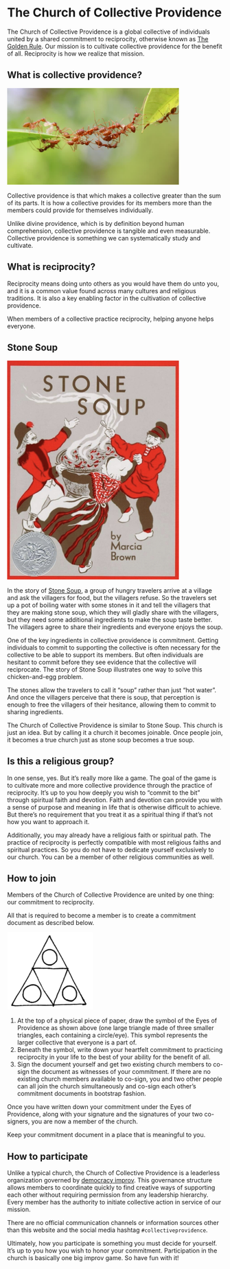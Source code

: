 # The Church of Collective Providence

The Church of Collective Providence is a global collective of individuals united by a shared commitment to reciprocity, otherwise known as [The Golden Rule](https://en.wikipedia.org/wiki/Golden_Rule). Our mission is to cultivate collective providence for the benefit of all. Reciprocity is how we realize that mission.

## What is collective providence?

<img src="ant-bridge.jpg" width="400px">

Collective providence is that which makes a collective greater than the sum of its parts. It is how a collective provides for its members more than the members could provide for themselves individually.

Unlike divine providence, which is by definition beyond human comprehension, collective providence is tangible and even measurable. Collective providence is something we can systematically study and cultivate.

## What is reciprocity?

Reciprocity means doing unto others as you would have them do unto you, and it is a common value found across many cultures and religious traditions. It is also a key enabling factor in the cultivation of collective providence. 

When members of a collective practice reciprocity, helping anyone helps everyone.

## Stone Soup

<img src="stone-soup.jpg" width="400px">

In the story of [Stone Soup](https://en.wikipedia.org/wiki/Stone_Soup), a group of hungry travelers arrive at a village and ask the villagers for food, but the villagers refuse. So the travelers set up a pot of boiling water with some stones in it and tell the villagers that they are making stone soup, which they will gladly share with the villagers, but they need some additional ingredients to make the soup taste better. The villagers agree to share their ingredients and everyone enjoys the soup. 

One of the key ingredients in collective providence is commitment. Getting individuals to commit to supporting the collective is often necessary for the collective to be able to support its members. But often individuals are hesitant to commit before they see evidence that the collective will reciprocate. The story of Stone Soup illustrates one way to solve this chicken-and-egg problem.

The stones allow the travelers to call it “soup” rather than just “hot water”. And once the villagers perceive that there is soup, that perception is enough to free the villagers of their hesitance, allowing them to commit to sharing ingredients.

The Church of Collective Providence is similar to Stone Soup. This church is just an idea. But by calling it a church it becomes joinable. Once people join, it becomes a true church just as stone soup becomes a true soup.

## Is this a religious group?

In one sense, yes. But it’s really more like a game. The goal of the game is to cultivate more and more collective providence through the practice of reciprocity. It’s up to you how deeply you wish to “commit to the bit” through spiritual faith and devotion. Faith and devotion can provide you with a sense of purpose and meaning in life that is otherwise difficult to achieve. But there’s no requirement that you treat it as a spiritual thing if that’s not how you want to approach it.

Additionally, you may already have a religious faith or spiritual path. The practice of reciprocity is perfectly compatible with most religious faiths and spiritual practices. So you do not have to dedicate yourself exclusively to our church. You can be a member of other religious communities as well.

## How to join

Members of the Church of Collective Providence are united by one thing: our commitment to reciprocity. 

All that is required to become a member is to create a commitment document as described below.

<img src="eyes-of-providence.png" width="200px">

1. At the top of a physical piece of paper, draw the symbol of the Eyes of Providence as shown above (one large triangle made of three smaller triangles, each containing a circle/eye). This symbol represents the larger collective that everyone is a part of.
2. Beneath the symbol, write down your heartfelt commitment to practicing reciprocity in your life to the best of your ability for the benefit of all.
3. Sign the document yourself and get two existing church members to co-sign the document as witnesses of your commitment. If there are no existing church members available to co-sign, you and two other people can all join the church simultaneously and co-sign each other’s commitment documents in bootstrap fashion.

Once you have written down your commitment under the Eyes of Providence, along with your signature and the signatures of your two co-signers, you are now a member of the church.

Keep your commitment document in a place that is meaningful to you. 

## How to participate

Unlike a typical church, the Church of Collective Providence is a leaderless organization governed by [democracy improv](https://democracyimprov.org). This governance structure allows members to coordinate quickly to find creative ways of supporting each other without requiring permission from any leadership hierarchy. Every member has the authority to initiate collective action in service of our mission. 

There are no official communication channels or information sources other than this website and the social media hashtag `#collectiveprovidence`.

Ultimately, how you participate is something you must decide for yourself. It’s up to you how you wish to honor your commitment. Participation in the church is basically one big improv game. So have fun with it!
